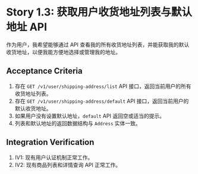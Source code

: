 # Story 1.3: 获取用户收货地址列表与默认地址 API

作为用户，我希望能够通过 API 查看我的所有收货地址列表，并能获取我的默认收货地址，以便我能方便地选择或管理我的地址。

## Acceptance Criteria

1.  存在 `GET /v1/user/shipping-address/list` API 接口，返回当前用户的所有收货地址列表。
2.  存在 `GET /v1/user/shipping-address/default` API 接口，返回当前用户的默认收货地址。
3.  如果用户没有设置默认地址，`default` API 返回空或适当的提示。
4.  列表和默认地址的返回数据结构与 `Address` 实体一致。

## Integration Verification

1.  IV1: 现有用户认证机制正常工作。
2.  IV2: 现有商品列表和详情查询 API 正常工作。
